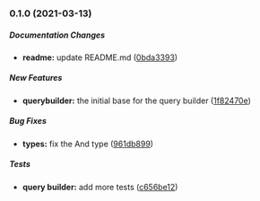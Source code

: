 ### 0.1.0 (2021-03-13)

##### Documentation Changes

* **readme:**  update README.md ([0bda3393](https://github.com/khaledosama999/algolia-filter-query-builder/commit/0bda3393e85471c6daa60f892133650e27f2d9eb))

##### New Features

* **querybuilder:**  the initial base for the query builder ([1f82470e](https://github.com/khaledosama999/algolia-filter-query-builder/commit/1f82470ebca5a3bfce6977e1ec198425ed1fa88b))

##### Bug Fixes

* **types:**  fix the And type ([961db899](https://github.com/khaledosama999/algolia-filter-query-builder/commit/961db8991e13496d3d3198a7f491f2d800f20261))

##### Tests

* **query builder:**  add more tests ([c656be12](https://github.com/khaledosama999/algolia-filter-query-builder/commit/c656be122e8e61dd0e2cd2ee26775f09c6014d44))

